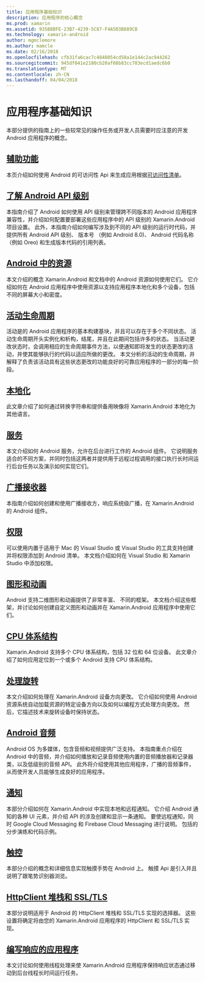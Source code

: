 ```yaml
---
title: 应用程序基础知识
description: 应用程序的核心概念
ms.prod: xamarin
ms.assetid: 935B8BFE-23B7-4239-5C87-F4A503B889CB
ms.technology: xamarin-android
author: mgmclemore
ms.author: mamcle
ms.date: 02/16/2018
ms.openlocfilehash: cfb31fa6cac7c4848054cd58a1e144c2ac944262
ms.sourcegitcommit: 945df041e2180cb20af08b83cc703ecd1aedc6b0
ms.translationtype: MT
ms.contentlocale: zh-CN
ms.lasthandoff: 04/04/2018
---
```

# <a name="application-fundamentals"></a>应用程序基础知识

本部分提供的指南上的一些较常见的操作任务或开发人员需要时应注意的开发 Android 应用程序的概念。

## <a name="accessibilityandroidapp-fundamentalsaccessibilitymd"></a>[辅助功能](~/android/app-fundamentals/accessibility.md)

本页介绍如何使用 Android 的可访问性 Api 来生成应用根据[可访问性清单](~/cross-platform/app-fundamentals/accessibility.md)。

##  <a name="understanding-android-api-levelsandroidapp-fundamentalsandroid-api-levelsmd"></a>[了解 Android API 级别](~/android/app-fundamentals/android-api-levels.md)

本指南介绍了 Android 如何使用 API 级别来管理跨不同版本的 Android 应用程序兼容性，并介绍如何配置要部署这些应用程序中的 API 级别的 Xamarin.Android 项目设置。 此外，本指南介绍如何编写涉及到不同的 API 级别的运行时代码，并提供所有 Android API 级别、 版本号 （例如 Android 8.0)、 Android 代码名称 （例如 Oreo) 和生成版本代码的引用列表。



##  <a name="resources-in-androidandroidapp-fundamentalsresources-in-androidindexmd"></a>[Android 中的资源](~/android/app-fundamentals/resources-in-android/index.md)

本文介绍的概念 Xamarin.Android 和文档中的 Android 资源如何使用它们。 它介绍如何在 Android 应用程序中使用资源以支持应用程序本地化和多个设备，包括不同的屏幕大小和密度。




##  <a name="activity-lifecycleandroidapp-fundamentalsactivity-lifecycleindexmd"></a>[活动生命周期](~/android/app-fundamentals/activity-lifecycle/index.md)

活动是的 Android 应用程序的基本构建基块，并且可以存在于多个不同状态。 活动生命周期开头实例化和析构，结尾，并且在此期间包括许多的状态。 当活动更改状态时，会调用相应的生命周期事件方法，以便通知即将发生的状态更改的活动，并使其能够执行的代码以适应所做的更改。 本文分析的活动的生命周期，并解释了负责该活动具有这些状态更改的功能良好的可靠应用程序的一部分的每一阶段。

##  <a name="localizationandroidapp-fundamentalslocalizationmd"></a>[本地化](~/android/app-fundamentals/localization.md)

此文章介绍了如何通过转换字符串和提供备用映像将 Xamarin.Android 本地化为其他语言。

## <a name="servicesandroidapp-fundamentalsservicesindexmd"></a>[服务](~/android/app-fundamentals/services/index.md)

本文介绍如何 Android 服务，允许在后台进行工作的 Android 组件。 它说明服务适合的不同方案，并同时包括这两者并提供用于远程过程调用的接口执行长时间运行后台任务以及演示如何实现它们。

## <a name="broadcast-receiversandroidapp-fundamentalsbroadcast-receiversmd"></a>[广播接收器](~/android/app-fundamentals/broadcast-receivers.md)

本指南介绍如何创建和使用广播接收方，响应系统级广播，在 Xamarin.Android 的 Android 组件。



##  <a name="permissionsandroidapp-fundamentalspermissionsmd"></a>[权限](~/android/app-fundamentals/permissions.md)

可以使用内置于适用于 Mac 的 Visual Studio 或 Visual Studio 的工具支持创建并将权限添加到 Android 清单。 本文档介绍如何在 Visual Studio 和 Xamarin Studio 中添加权限。



##  <a name="graphics-and-animationandroidapp-fundamentalsgraphics-and-animationmd"></a>[图形和动画](~/android/app-fundamentals/graphics-and-animation.md)

Android 支持二维图形和动画提供了非常丰富、 不同的框架。 本文档介绍这些框架，并讨论如何创建自定义图形和动画并在 Xamarin.Android 应用程序中使用它们。


##  <a name="cpu-architecturesandroidapp-fundamentalscpu-architecturesmd"></a>[CPU 体系结构](~/android/app-fundamentals/cpu-architectures.md)

Xamarin.Android 支持多个 CPU 体系结构，包括 32 位和 64 位设备。 此文章介绍了如何应用定位到一个或多个 Android 支持 CPU 体系结构。




##  <a name="handling-rotationandroidapp-fundamentalshandling-rotationmd"></a>[处理旋转](~/android/app-fundamentals/handling-rotation.md)

本文介绍如何处理在 Xamarin.Android 设备方向更改。 它介绍如何使用 Android 资源系统自动加载资源的特定设备方向以及如何以编程方式处理方向更改。 然后，它描述技术来旋转设备时保持状态。



##  <a name="android-audioandroidapp-fundamentalsandroid-audiomd"></a>[Android 音频](~/android/app-fundamentals/android-audio.md)

Android OS 为多媒体，包含音频和视频提供广泛支持。 本指南重点介绍在 Android 中的音频，并介绍如何播放和记录音频使用内置的音频播放器和记录器类，以及低级别的音频 API。 此外将介绍使用其他应用程序，广播的音频事件，从而使开发人员能够生成良好的应用程序。




##  <a name="notificationsandroidapp-fundamentalsnotificationsindexmd"></a>[通知](~/android/app-fundamentals/notifications/index.md)

本部分介绍如何在 Xamarin.Android 中实现本地和远程通知。 它介绍 Android 通知的各种 UI 元素，并介绍 API 的涉及创建和显示一条通知。 要使远程通知，同时 Google Cloud Messaging 和 Firebase Cloud Messaging 进行说明。 包括的分步演练和代码示例。



##  <a name="touchandroidapp-fundamentalstouchindexmd"></a>[触控](~/android/app-fundamentals/touch/index.md)

本部分介绍的概念和详细信息实现触摸手势在 Android 上。 触摸 Api 是引入并且说明了跟笔势识别器浏览。



##  <a name="httpclient-stack-and-ssltlsandroidapp-fundamentalshttp-stackmd"></a>[HttpClient 堆栈和 SSL/TLS](~/android/app-fundamentals/http-stack.md)

本部分说明适用于 Android 的 HttpClient 堆栈和 SSL/TLS 实现的选择器。 这些设置将确定将由您的 Xamarin.Android 应用程序的 HttpClient 和 SSL/TLS 实现。


##  <a name="writing-responsive-applicationswriting-responsive-appsmd"></a>[编写响应的应用程序](writing-responsive-apps.md)

本文讨论如何使用线程处理来使 Xamarin.Android 应用程序保持响应状态通过移动到后台线程长时间运行任务。